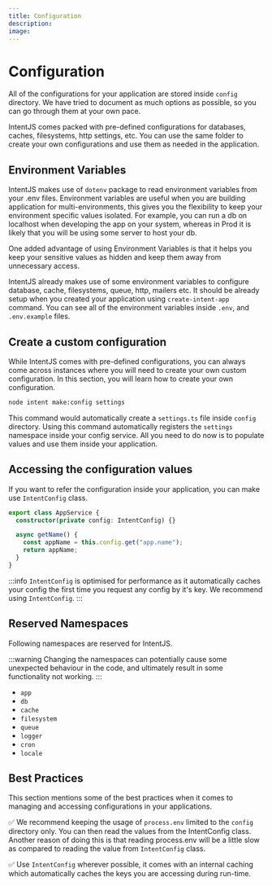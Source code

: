 ```yaml
---
title: Configuration
description:
image:
---
```


# Configuration

All of the configurations for your application are stored inside `config` directory. We have tried to document as much options as possible, so you can go through them at your own pace.

IntentJS comes packed with pre-defined configurations for databases, caches, filesystems, http settings, etc. You can use the same folder to create your own configurations and use them as needed in the application.

## Environment Variables

IntentJS makes use of `dotenv` package to read environment variables from your .env files. Environment variables are useful when you are building application for multi-environments, this gives you the flexibility to keep your environment specific values isolated. For example, you can run a db on localhost when developing the app on your system, whereas in Prod it is likely that you will be using some server to host your db.

One added advantage of using Environment Variables is that it helps you keep your sensitive values as hidden and keep them away from unnecessary access.

IntentJS already makes use of some environment variables to configure database, cache, filesystems, queue, http, mailers etc. It should be already setup when you created your application using `create-intent-app` command. You can see all of the environment variables inside `.env`, and `.env.example` files.

## Create a custom configuration

While IntentJS comes with pre-defined configurations, you can always come across instances where you will need to create your own custom configuration. In this section, you will learn how to create your own configuration.

```bash
node intent make:config settings
```

This command would automatically create a `settings.ts` file inside `config` directory. Using this command automatically registers the `settings` namespace inside your config service. All you need to do now is to populate values and use them inside your application.

## Accessing the configuration values

If you want to refer the configuration inside your application, you can make use `IntentConfig` class.

```typescript
export class AppService {
  constructor(private config: IntentConfig) {}

  async getName() {
    const appName = this.config.get("app.name");
    return appName;
  }
}
```

:::info
  `IntentConfig` is optimised for performance as it automatically caches your
  config the first time you request any config by it's key. We recommend using
  `IntentConfig`.
:::

## Reserved Namespaces

Following namespaces are reserved for IntentJS.

:::warning
  Changing the namespaces can potentially cause some unexpected behaviour in the
  code, and ultimately result in some functionality not working.
:::

- `app`
- `db`
- `cache`
- `filesystem`
- `queue`
- `logger`
- `cron`
- `locale`

## Best Practices

This section mentions some of the best practices when it comes to managing and accessing configurations in your applications.

✅ We recommend keeping the usage of `process.env` limited to the `config` directory only. You can then read the values from the IntentConfig class. Another reason of doing this is that reading process.env will be a little slow as compared to reading the value from `IntentConfig` class.

✅ Use `IntentConfig` wherever possible, it comes with an internal caching which automatically caches the keys you are accessing during run-time.